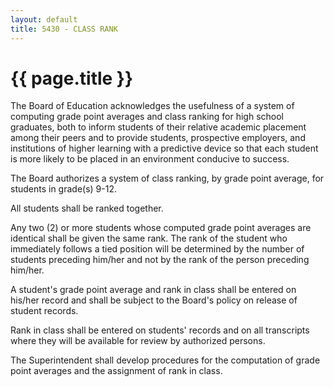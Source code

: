 ```yaml
---
layout: default
title: 5430 - CLASS RANK
---
```


{{ page.title }}
================

The Board of Education acknowledges the usefulness of a system of
computing grade point averages and class ranking for high school
graduates, both to inform students of their relative academic placement
among their peers and to provide students, prospective employers, and
institutions of higher learning with a predictive device so that each
student is more likely to be placed in an environment conducive to
success.

The Board authorizes a system of class ranking, by grade point average,
for students in grade(s) 9-12.

All students shall be ranked together.

Any two (2) or more students whose computed grade point averages are
identical shall be given the same rank. The rank of the student who
immediately follows a tied position will be determined by the number of
students preceding him/her and not by the rank of the person preceding
him/her.

A student's grade point average and rank in class shall be entered on
his/her record and shall be subject to the Board's policy on release of
student records.

Rank in class shall be entered on students' records and on all
transcripts where they will be available for review by authorized
persons.

The Superintendent shall develop procedures for the computation of grade
point averages and the assignment of rank in class.
